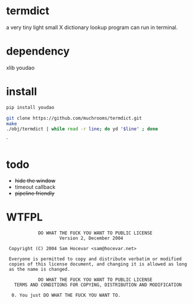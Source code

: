# termdict
a very tiny light small X dictionary lookup program can run in terminal.

# dependency

xlib
youdao

# install

```bash
pip install youdao

git clone https://github.com/muchrooms/termdict.git
make
./obj/termdict | while read -r line; do yd "$line" ; done
```
`
# todo

* ~~hide the window~~
* timeout callback
* ~~pipeline friendly~~

# WTFPL

```
            DO WHAT THE FUCK YOU WANT TO PUBLIC LICENSE
                    Version 2, December 2004

 Copyright (C) 2004 Sam Hocevar <sam@hocevar.net>

 Everyone is permitted to copy and distribute verbatim or modified
 copies of this license document, and changing it is allowed as long
 as the name is changed.

            DO WHAT THE FUCK YOU WANT TO PUBLIC LICENSE
   TERMS AND CONDITIONS FOR COPYING, DISTRIBUTION AND MODIFICATION

  0. You just DO WHAT THE FUCK YOU WANT TO.
```
